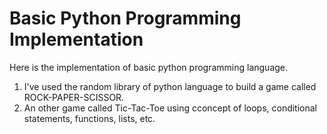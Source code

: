 # Basic Python Programming Implementation
Here is the implementation of basic python programming language.
1. I've used the random library of python language to build a game called ROCK-PAPER-SCISSOR.
2. An other game called Tic-Tac-Toe using cconcept of loops, conditional statements, functions, lists, etc.
